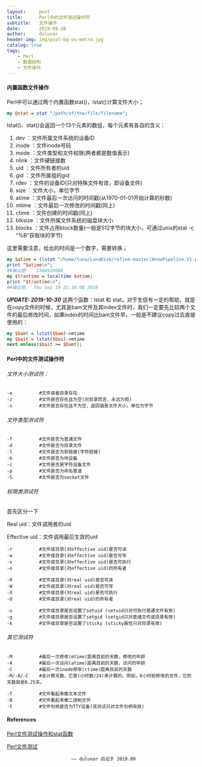 ```yaml
---
layout:     post
title:      Perl中的文件测试操作符
subtitle:   文件操作
date:       2019-09-20
author:     dulunar
header-img: img/post-bg-os-metro.jpg
catalog: true
tags:
    - Perl
    - 数据结构
    - 文件操作
---
```


#### 内置函数文件操作
Perl中可以通过两个内置函数stat()，lstat()计算文件大小；
```perl
my @stat = stat "/path/of/the/file/filename";
```
lstat()、stat()会返回一个13个元素的数组，每个元素有各自的含义：
1. dev     ：文件所属文件系统的设备ID
2. inode   ：文件inode号码
3. mode    ：文件类型和文件权限(两者都是数值表示)
4. nlink   ：文件硬链接数
5. uid     ：文件所有者的uid
6. gid     ：文件所属组的gid
7. rdev    ：文件的设备ID(只对特殊文件有效，即设备文件)
8. size    ：文件大小，单位字节
9. atime   ：文件最后一次访问的时间戳(从1970-01-01开始计算的秒数)
10. mtime   ：文件最后一次修改的时间戳(同上)
11. ctime   ：文件创建的时间戳(同上)
12. blksize ：文件所属文件系统的磁盘块大小
13. blocks  ：文件占用block数量(一般是512字节的块大小，可通过unix的stat -c "%B"获取块的字节)

这里需要注意，给出的时间是一个数字，需要转换；
```perl
my $atime = (lstat "/home/luna/LunaDisk/refine-master/AnnoPipeline.V1.pl")[8];
print "$atime\n";
##输出是:   1568920688
my $trantime = localtime $atime;
print "$trantime\n";
##输出是:  Thu Sep 19 21:18:08 2019
```
***UPDATE: 2019-10-30***
这两个函数：lstat 和 stat，对于生信有一定的帮助，就是在copy文件的时候，尤其是bam文件及其index文件时，我们一定要先比较两个文件的最后修改时间，如果index的时间比bam文件早，一般是不建议copy过去直接使用的：
```perl
my $bamt = lstat($bam)->mtime
my $bait = lstat($bai)->mtime
next unless($bait >= $bamt);
```

#### Perl中的文件测试操作符
###### 文件大小测试符：
```shell
-e			#文件或者目录存在
-z			#文件是否存在且为空(对目录而言，永远为假)
-s			#文件是否存在且不为空，返回值是文件大小，单位为字节
```
###### 文件类型测试符
```shell
-f			#文件是否为普通文件
-d			#文件是否为目录文件
-l			#文件是否为软链接(字符链接)
-b			#文件是否为块设备
-c			#文件是否是字符设备文件
-p			#文件是否为命名管道
-S			#文件是否为socket文件
```
###### 权限类测试符
首先区分一下

Real uid：文件调用者的uid

Effective uid：文件调用最后生效的uid

```shell
-r			#文件或目录(对effective uid)是否可读
-w			#文件或目录(对effective uid)是否可写
-x			#文件或目录(对effective uid)是否可执行
-o			#文件或目录(对effective uid)的所有者

-R			#文件或目录(对real uid)是否可读
-W			#文件或目录(对real uid)是否可写
-X			#文件或目录(对real uid)是否可执行
-O			#文件或目录(对real uid)的所有者

-u			#文件或目录是否设置了setuid (setuid只对可执行普通文件有效)
-g			#文件或目录是否设置了setgid (setgid只对普通文件或目录有效)
-k			#文件或目录是否设置了sticky (sticky属性只对目录有效)
```
###### 其它测试符
```shell
-M			#最后一次修改(mtime)距离目前的天数，修改的年龄
-A			#最后一次访问(atime)距离目前的天数，访问的年龄
-C			#最后一次inode修改(ctime)距离目前的天数
-M/-A/-C	#会计算天数，它是(小时数/24)来计算的。例如，6小时前修改的文件，它的天数就是0.25天。

-T			#文件看起来像文本文件
-B			#文件看起来像二进制文件
-t			#文件句柄是否为TTY设备(该测试只对文件句柄有效)
```

#### References
[Perl文件测试操作和stat函数][测试符]

[Perl文件测试][文件测试]

[测试符]: https://www.cnblogs.com/f-ck-need-u/p/9589419.html#测试符
[文件测试]: https://xiaoxin2009.github.io/Perl文件测试.html

							—— dulunar 后记于 2019.09